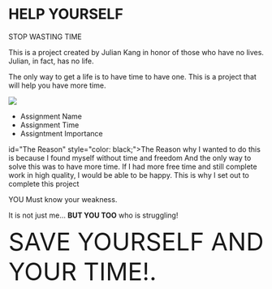 <!DOCTYPE html>
<html>
      <head>
        <title> SAVE YOUR TIME!</title>
       </head>

<body>
<div>
<h1> HELP YOURSELF</h1>
<h> STOP WASTING TIME</h2>
<p> This is a project created by Julian Kang in honor of those who have no lives. Julian, in fact, has no life.</p>
</div>
<p> The only way to get a life is to have time to have one. This is a project that will help you have more time.</p>
<img src=https://wompampsupport.azureedge.net/fetchimage?siteId=7575&v=2&jpgQuality=100&width=700&url=https%3A%2F%2Fi.kym-cdn.com%2Fentries%2Ficons%2Fmobile%2F000%2F040%2F009%2F3dsaulcover.jpg>
</body>
<div>
<ul>
    <li> Assignment Name </li>
    <li> Assignment Time </li>
    <li> Assigntment Importance </li>
</ul>


<p> id="The Reason" style="color: black;">The Reason why I wanted to do this is because I found myself without time and freedom
And the only way to solve this was to have more time. If I had more free time and still complete work in high quality,
I would be able to be happy. This is why I set out to complete this project</p>

</div>
<body>
<div>
<p><span>YOU</span> Must know your weakness.</p>
</div>

<div>
<p>It is not just me... <strong>BUT YOU TOO</strong> who is struggling!</p>
</div>
</body>

<body>
<font size="+5">SAVE YOURSELF AND YOUR TIME!.</font>
</html>
